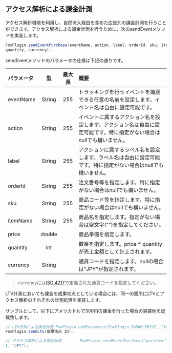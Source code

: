 ## アクセス解析による課金計測

アクセス解析機能を利用し、自然流入経由を含めた広告別の課金計測を行うことができます。アクセス解析による課金計測を行うために、次のsendEventメソッドを実装します。

```C#
FoxPlugin.sendEventPurchase(eventName, action, label, orderId, sku, itemName, price,quantity, currency);
```

sendEventメソッドのパラメータの仕様は下記の通りです。

|パラメータ|型|最大長|概要|
|:------|:------:|:------:|:------|
|eventName|String|255|トラッキングを行うイベントを識別できる任意の名前を設定します。イベント名は自由に設定可能です。|
|action|String|255|イベントに属するアクション名を設定します。アクション名は自由に設定可能です。特に指定がない場合はnullでも構いません。|
|label|String|255|アクションに属するラベル名を設定します。ラベル名は自由に設定可能です。特に指定がない場合はnullでも構いません。|
|orderId|String|255|注文番号等を指定します。特に指定がない場合はnullでも構いません。|
|sku|String|255|商品コード等を指定します。特に指定がない場合はnullでも構いません。|
|itemName|String|255|商品名を指定します。指定がない場合は空文字("")を指定してください。|
|price|double||商品単価を指定します。|
|quantity|int||数量を指定します。price * quantityが売上金額として計上されます。|
|currency|String||通貨コードを指定します。nullの場合は"JPY"が指定されます。|

> currencyには[ISO 4217](http://ja.wikipedia.org/wiki/ISO_4217)で定義された通貨コードを指定してください。

LTV計測においても課金を成果地点としている場合には、同一の箇所にLTVとアクセス解析のそれぞれの計測処理を実装します。

サンプルとして、以下にアメリカドルで300円の課金を行った場合の実装例を記載致します。



```C#		// LTV計測による課金計測	FoxPlugin.addParameter(FoxPlugin.PARAM_PRICE, "300");
FoxPlugin.sendLtv(成果地点 ID);

// アクセス解析による課金計測		FoxPlugin.sendEventPurchase("purchase", null, null, null, null, "", 300,1, "JPY");```